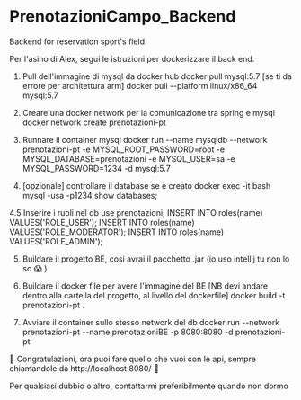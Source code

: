 # PrenotazioniCampo_Backend
Backend for reservation sport's field

Per l'asino di Alex, segui le istruzioni per dockerizzare il back end.

1. Pull dell'immagine di mysql da docker hub
  docker pull mysql:5.7
  [se ti da errore per architettura arm] docker pull --platform linux/x86_64 mysql:5.7

2. Creare una docker network per la comunicazione tra spring e mysql
  docker network create prenotazioni-pt
  
3. Runnare il container mysql
  docker run --name mysqldb --network prenotazioni-pt -e MYSQL_ROOT_PASSWORD=root -e MYSQL_DATABASE=prenotazioni -e MYSQL_USER=sa -e MYSQL_PASSWORD=1234 -d mysql:5.7

4. [opzionale] controllare il database se è creato
  docker exec -it <container-id> bash
  mysql -usa -p1234
  show databases;
  
4.5 Inserire i ruoli nel db
  use prenotazioni;
  INSERT INTO roles(name) VALUES('ROLE_USER');
  INSERT INTO roles(name) VALUES('ROLE_MODERATOR');
  INSERT INTO roles(name) VALUES('ROLE_ADMIN');

5. Buildare il progetto BE, cosi avrai il pacchetto .jar (io uso intellij tu non lo so 😱 )

6. Buildare il docker file per avere l'immagine del BE
  [NB devi andare dentro alla cartella del progetto, al livello del dockerfile]
  docker build -t prenotazioni-pt .
  
7. Avviare il container sullo stesso network del db
  docker run --network prenotazioni-pt --name prenotazioniBE -p 8080:8080 -d prenotazioni-pt

🥳 Congratulazioni, ora puoi fare quello che vuoi con le api, sempre chiamandole da http://localhost:8080/ 🥳

Per qualsiasi dubbio o altro, contattarmi preferibilmente quando non dormo
